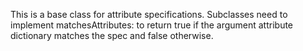 This is a base class for attribute specifications. Subclasses need to implement matchesAttributes: to return true if the argument attribute dictionary matches the spec and false otherwise.